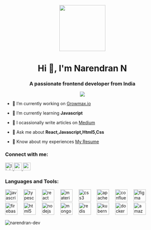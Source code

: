 <div align="center">
  <img height="150" src="https://media.licdn.com/dms/image/D5603AQG8aaR-geGgjQ/profile-displayphoto-shrink_800_800/0/1691220746696?e=1704931200&v=beta&t=uV9YpaiAkH8QS4oSg5kW0r0gibve_w5nhgOn0s1swDA"  />
</div>

<h1 align="center">Hi 👋, I'm Narendran N</h1>
<h3 align="center">A passionate frontend developer from India</h3>
<div align="center">
  <img src="https://visitor-badge.laobi.icu/badge?page_id=narendran-dev.narendran-dev&"  />
</div>

- 🔭 I’m currently working on [Growmax.io](https://growmax.io/)

- 🌱 I’m currently learning **Javascript**

- 📝 I ocassionally write articles on [Medium](Medium)

- 💬 Ask me about **React,Javascript,Html5,Css**

- 📄 Know about my experiences [My Resume](https://drive.google.com/file/d/18IjaMldl0uYcGV4NmJ-RJm03dtRQCuco/view?usp=sharing)

<h3 align="left">Connect with me:</h3>
<p align="left">
<a href="https://www.linkedin.com/in/narendran-dev/" target="_blank">
    <img src="https://img.shields.io/static/v1?message=LinkedIn&logo=linkedin&label=&color=0077B5&logoColor=white&labelColor=&style=for-the-badge" height="25" alt="linkedin logo"  />
  </a>
  <a href="https://medium.com/@narenvictor" target="_blank">
    <img src="https://img.shields.io/static/v1?message=Medium&logo=medium&label=&color=12100E&logoColor=white&labelColor=&style=for-the-badge" height="25" alt="medium logo"  />
     
  </a>
  <a href="https://mail.google.com/mail/?view=cm&fs=1&to=raingopi3@gmail.com" target="_blank">
    <img src="https://img.shields.io/static/v1?message=Gmail&logo=gmail&label=&color=D14836&logoColor=white&labelColor=&style=for-the-badge" height="25" alt="gmail logo"  />
  </a>
</p>

<h3 align="left">Languages and Tools:</h3>
<p align="left"> 
<img src="https://cdn.jsdelivr.net/gh/devicons/devicon/icons/javascript/javascript-original.svg" height="40" alt="javascript logo"  />
  <img width="12" />
  <img src="https://cdn.jsdelivr.net/gh/devicons/devicon/icons/typescript/typescript-original.svg" height="40" alt="typescript logo"  />
  <img width="12" />
  <img src="https://cdn.jsdelivr.net/gh/devicons/devicon/icons/react/react-original.svg" height="40" alt="react logo"  />
  <img width="12" />
  <img src="https://cdn.jsdelivr.net/gh/devicons/devicon/icons/materialui/materialui-original.svg" height="40" alt="materialui logo"  />
  <img width="12" />
  <img src="https://cdn.jsdelivr.net/gh/devicons/devicon/icons/css3/css3-original.svg" height="40" alt="css3 logo"  />
  <img width="12" />
  <img src="https://cdn.jsdelivr.net/gh/devicons/devicon/icons/apachekafka/apachekafka-original.svg" height="40" alt="apachekafka logo"  />
  <img width="12" />
  <img src="https://cdn.jsdelivr.net/gh/devicons/devicon/icons/confluence/confluence-original.svg" height="40" alt="confluence logo"  />
  <img width="12" />
  <img src="https://cdn.jsdelivr.net/gh/devicons/devicon/icons/figma/figma-original.svg" height="40" alt="figma logo"  />
  <img width="12" />
  <img src="https://cdn.jsdelivr.net/gh/devicons/devicon/icons/firebase/firebase-plain.svg" height="40" alt="firebase logo"  />
  <img width="12" />
  <img src="https://cdn.jsdelivr.net/gh/devicons/devicon/icons/html5/html5-original.svg" height="40" alt="html5 logo"  />
  <img width="12" />
  <img src="https://cdn.jsdelivr.net/gh/devicons/devicon/icons/nodejs/nodejs-original.svg" height="40" alt="nodejs logo"  />
  <img width="12" />
  <img src="https://cdn.jsdelivr.net/gh/devicons/devicon/icons/mongodb/mongodb-original.svg" height="40" alt="mongodb logo"  />
  <img width="12" />
  <img src="https://cdn.jsdelivr.net/gh/devicons/devicon/icons/redis/redis-original.svg" height="40" alt="redis logo"  />
  <img width="12" />
  <img src="https://cdn.jsdelivr.net/gh/devicons/devicon/icons/kubernetes/kubernetes-plain.svg" height="40" alt="kubernetes logo"  />
  <img width="12" />
  <img src="https://cdn.jsdelivr.net/gh/devicons/devicon/icons/docker/docker-original.svg" height="40" alt="docker logo"  />
  <img width="12" />
  <img src="https://cdn.jsdelivr.net/gh/devicons/devicon/icons/amazonwebservices/amazonwebservices-original.svg" height="40" alt="amazonwebservices logo"  />
</p>

<p><img align="center" src="https://github-readme-stats.vercel.app/api/top-langs?username=narendran-dev&show_icons=true&locale=en&layout=compact" alt="narendran-dev" /></p>
